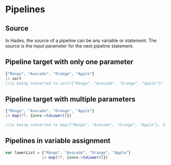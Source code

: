 # Pipelines

## Source

In Hades, the source of a pipeline can be any variable or statement. The source is the input parameter for the next pipeline statement.

## Pipeline target with only one parameter

```javascript
{"Mango", "Avocado", "Orange", "Apple"}
|> sort
//is being converted to sort({"Mango", "Avocado", "Orange", "Apple"})
```

## Pipeline target with multiple parameters

```javascript
{"Mango", "Avocado", "Orange", "Apple"}
|> map(??, {x=>x->toLower()})

//is being converted to map({"Mango", "Avocado", "Orange", "Apple"}, {x=>x->toLower()})
```

## Pipelines in variable assignment

```javascript
var lowerList = {"Mango", "Avocado", "Orange", "Apple"}
                |> map(??, {x=>x->toLower()})
```

